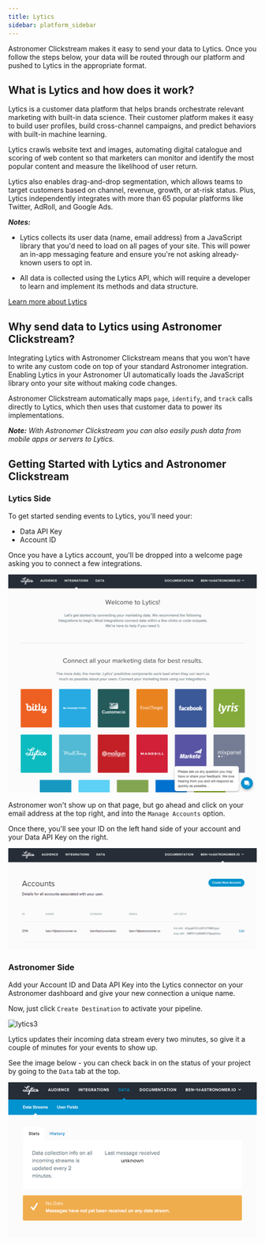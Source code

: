 ```yaml
---
title: Lytics
sidebar: platform_sidebar
---
```

Astronomer Clickstream makes it easy to send your data to Lytics. Once you follow the steps below, your data will be routed through our platform and pushed to Lytics in the appropriate format.

## What is Lytics and how does it work?

Lytics is a customer data platform that helps brands orchestrate relevant marketing with built-in data science. Their customer platform makes it easy to build user profiles, build cross-channel campaigns, and predict behaviors with built-in machine learning.

Lytics crawls website text and images, automating digital catalogue and scoring of web content so that marketers can monitor and identify the most popular content and measure the likelihood of user return.

Lytics also enables drag-and-drop segmentation, which allows teams to target customers based on channel, revenue, growth, or at-risk status. Plus, Lytics independently integrates with more than 65 popular platforms like Twitter, AdRoll, and Google Ads.

***Notes:***

- Lytics collects its user data (name, email address) from a JavaScript library that you'd need to load on all pages of your site. This will power an in-app messaging feature and ensure you're not asking already-known users to opt in.

- All data is collected using the Lytics API, which will require a developer to learn and implement its methods and data structure.

[Learn more about Lytics](https://www.getlytics.com/)

## Why send data to Lytics using Astronomer Clickstream?

Integrating Lytics with Astronomer Clickstream means that you won't have to write any custom code on top of your standard Astronomer integration. Enabling Lytics in your Astronomer UI automatically loads the JavaScript library onto your site without making code changes.

Astronomer Clickstream automatically maps `page`, `identify`, and `track` calls directly to Lytics, which then uses that customer data to power its implementations.

***Note:** With Astronomer Clickstream you can also easily push data from mobile apps or servers to Lytics.*

## Getting Started with Lytics and Astronomer Clickstream

### Lytics Side

To get started sending events to Lytics, you'll need your:

- Data API Key
- Account ID

Once you have a Lytics account, you'll be dropped into a welcome page asking you to connect a few integrations.

![lytics1](../../../images/lytics1.png)

Astronomer won't show up on that page, but go ahead and click on your email address at the top right, and into the `Manage Accounts` option.

Once there, you'll see your ID on the left hand side of your account and your Data API Key on the right.

![lytics2](../../../images/lytics2.png)

### Astronomer Side

Add your Account ID and Data API Key into the Lytics connector on your Astronomer dashboard and give your new connection a unique name.

Now, just click `Create Destination` to activate your pipeline.

![lytics3](../../../images/lytics3.gif)

Lytics updates their incoming data stream every two minutes, so give it a couple of minutes for your events to show up.

See the image below - you can check back in on the status of your project by going to the `Data` tab at the top.

![lytics4](../../../images/lytics4.png)
